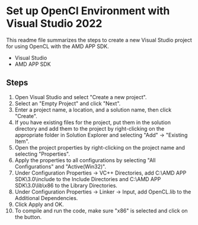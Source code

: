 # Set up OpenCl Environment with Visual Studio 2022 

This readme file summarizes the steps to create a new Visual Studio project for using OpenCL with the AMD APP SDK.

- Visual Studio
- AMD APP SDK 

## Steps

1. Open Visual Studio and select "Create a new project".
2. Select an "Empty Project" and click "Next".
3. Enter a project name, a location, and a solution name, then click "Create".
4. If you have existing files for the project, put them in the solution directory and add them to the project by right-clicking on the appropriate folder in Solution Explorer and selecting "Add" -> "Existing Item".
5. Open the project properties by right-clicking on the project name and selecting "Properties".
6. Apply the properties to all configurations by selecting "All Configurations" and "Active(Win32)".
7. Under Configuration Properties -> VC++ Directories, add C:\AMD APP SDK\3.0\include to the Include Directories and C:\AMD APP SDK\3.0\lib\x86 to the Library Directories.
8. Under Configuration Properties -> Linker -> Input, add OpenCL.lib to the Additional Dependencies.
9. Click Apply and OK.
10. To compile and run the code, make sure "x86" is selected and click on the button.
